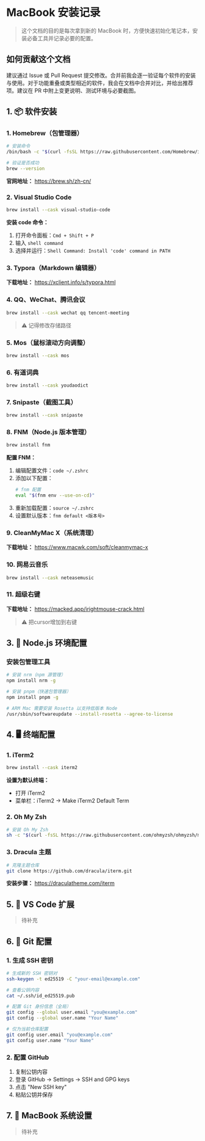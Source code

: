 # MacBook 安装记录

> 这个文档的目的是每次拿到新的 MacBook 时，方便快速初始化笔记本，安装必备工具并记录必要的配置。

## 如何贡献这个文档

建议通过 Issue 或 Pull Request 提交修改。合并前我会逐一验证每个软件的安装与使用。对于功能重叠或类型相近的软件，我会在文档中合并对比，并给出推荐项。建议在 PR 中附上变更说明、测试环境与必要截图。

## 1. 📦 软件安装

### 1. Homebrew（包管理器）

```bash
# 安装命令
/bin/bash -c "$(curl -fsSL https://raw.githubusercontent.com/Homebrew/install/HEAD/install.sh)"

# 验证是否成功
brew --version
```

**官网地址：** https://brew.sh/zh-cn/

### 2. Visual Studio Code

```bash
brew install --cask visual-studio-code
```

**安装 code 命令：**
1. 打开命令面板：`Cmd + Shift + P`
2. 输入 `shell command`
3. 选择并运行：`Shell Command: Install 'code' command in PATH`

### 3. Typora（Markdown 编辑器）

**下载地址：** https://xclient.info/s/typora.html

### 4. QQ、WeChat、腾讯会议

```bash
brew install --cask wechat qq tencent-meeting
```

> ⚠️ 记得修改存储路径

### 5. Mos（鼠标滚动方向调整）

```bash
brew install --cask mos
```

### 6. 有道词典

```bash
brew install --cask youdaodict
```

### 7. Snipaste（截图工具）

```bash
brew install --cask snipaste
```

### 8. FNM（Node.js 版本管理）

```bash
brew install fnm
```

**配置 FNM：**
1. 编辑配置文件：`code ~/.zshrc`
2. 添加以下配置：
   ```bash
   # fnm 配置
   eval "$(fnm env --use-on-cd)"
   ```
3. 重新加载配置：`source ~/.zshrc`
4. 设置默认版本：`fnm default <版本号>`

### 9. CleanMyMac X（系统清理）

**下载地址：** https://www.macwk.com/soft/cleanmymac-x

### 10. 网易云音乐

```bash
brew install --cask neteasemusic
```

### 11. 超级右键

**下载地址：** https://macked.app/irightmouse-crack.html

> ⚠️ 把cursor增加到右键


## 3. 🚀 Node.js 环境配置

### 安装包管理工具

```bash
# 安装 nrm（npm 源管理）
npm install nrm -g

# 安装 pnpm（快速包管理器）
npm install pnpm -g

# ARM Mac 需要安装 Rosetta 以支持低版本 Node
/usr/sbin/softwareupdate --install-rosetta --agree-to-license
```

## 4. 🖥️ 终端配置

### 1. iTerm2

```bash
brew install --cask iterm2
```

**设置为默认终端：**
- 打开 iTerm2
- 菜单栏：iTerm2 → Make iTerm2 Default Term

### 2. Oh My Zsh

```bash
# 安装 Oh My Zsh
sh -c "$(curl -fsSL https://raw.githubusercontent.com/ohmyzsh/ohmyzsh/master/tools/install.sh)"
```

### 3. Dracula 主题

```bash
# 克隆主题仓库
git clone https://github.com/dracula/iterm.git
```

**安装步骤：** https://draculatheme.com/iterm

## 5. 🔧 VS Code 扩展

> 待补充

## 6. 🔑 Git 配置

### 1. 生成 SSH 密钥

```bash
# 生成新的 SSH 密钥对
ssh-keygen -t ed25519 -C "your-email@example.com"

# 查看公钥内容
cat ~/.ssh/id_ed25519.pub

# 配置 Git 身份信息（全局）
git config --global user.email "you@example.com"
git config --global user.name "Your Name"

# 仅为当前仓库配置
git config user.email "you@example.com"
git config user.name "Your Name"
```

### 2. 配置 GitHub

1. 复制公钥内容
2. 登录 GitHub → Settings → SSH and GPG keys
3. 点击 "New SSH key"
4. 粘贴公钥并保存

## 7. 🎨 MacBook 系统设置

> 待补充
